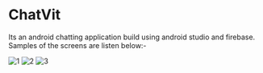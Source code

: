 # ChatVit
Its an android chatting application build using android studio and firebase.
Samples of the screens are listen below:-

![1](https://user-images.githubusercontent.com/89450383/199905193-e3276155-5aa0-4989-b2f7-6287c5a02bc5.jpg)  ![2](https://user-images.githubusercontent.com/89450383/199905209-a1b48304-714a-4fa1-b96d-8ad279c91922.jpg)   ![3](https://user-images.githubusercontent.com/89450383/199905220-8fabacec-c036-4443-b448-0aeb6ae958b1.jpg)


